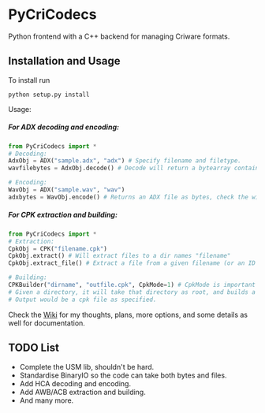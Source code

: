 # PyCriCodecs
Python frontend with a C++ backend for managing Criware formats.
## Installation and Usage
To install run
```
python setup.py install
```

Usage:
##### For ADX decoding and encoding:
```python
from PyCriCodecs import *
# Decoding:
AdxObj = ADX("sample.adx", "adx") # Specify filename and filetype.
wavfilebytes = AdxObj.decode() # Decode will return a bytearray containing decoded ADX data as a wav file.

# Encoding:
WavObj = ADX("sample.wav", "wav")
adxbytes = WavObj.encode() # Returns an ADX file as bytes, check the wiki for more options.
```
##### For CPK extraction and building:
```python
from PyCriCodecs import *
# Extraction:
CpkObj = CPK("filename.cpk")
CpkObj.extract() # Will extract files to a dir names "filename"
CpkObj.extract_file() # Extract a file from a given filename (or an ID for CPKMode 1)

# Building:
CPKBuilder("dirname", "outfile.cpk", CpkMode=1) # CpkMode is important sometimes, get your target mode by extracting a sample table. 
# Given a directory, it will take that directory as root, and builds a CPK for the directories and files inside.
# Output would be a cpk file as specified.
```

Check the [Wiki](https://github.com/LittleChungi/PyCriCodecs/wiki/Docs-and-Thoughts) for my thoughts, plans, more options, and some details as well for documentation.

## TODO List
- Complete the USM lib, shouldn't be hard.
- Standardise BinaryIO so the code can take both bytes and files.
- Add HCA decoding and encoding.
- Add AWB/ACB extraction and building.
- And many more.

